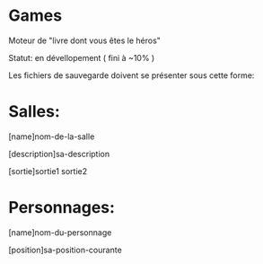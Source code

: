 Games
=====

Moteur de "livre dont vous êtes le héros"

Statut: en dévellopement ( fini à ~10% )

Les fichiers de sauvegarde doivent se présenter sous cette forme:

Salles:
=======
[name]nom-de-la-salle

[description]sa-description

[sortie]sortie1 sortie2


Personnages:
============
[name]nom-du-personnage

[position]sa-position-courante
